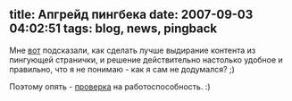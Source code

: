 title: Апгрейд пингбека
date: 2007-09-03 04:02:51
tags: blog, news, pingback
----


Мне [вот][1] подсказали, как сделать лучше выдирание контента из пингующей странички, и решение действительно настолько удобное и правильно, что я не понимаю - как я сам не додумался? ;)

Поэтому опять - [проверка][2] на работоспособность. :)

[1]: http://softwaremaniacs.org/forum/viewtopic.php?pid=4012#p4012 "Клёвый форум :)"
[2]: https://solovyov.net/blog/2007/pingback-server/ "Блог тоже ничего :Р"
